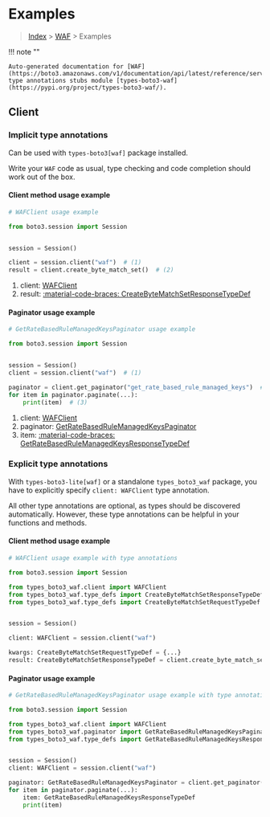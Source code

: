 # Examples

> [Index](../README.md) > [WAF](./README.md) > Examples

!!! note ""

    Auto-generated documentation for [WAF](https://boto3.amazonaws.com/v1/documentation/api/latest/reference/services/waf.html#waf)
    type annotations stubs module [types-boto3-waf](https://pypi.org/project/types-boto3-waf/).

## Client

### Implicit type annotations

Can be used with `types-boto3[waf]` package installed.

Write your `WAF` code as usual,
type checking and code completion should work out of the box.


#### Client method usage example

```python
# WAFClient usage example

from boto3.session import Session


session = Session()

client = session.client("waf")  # (1)
result = client.create_byte_match_set()  # (2)
```

1. client: [WAFClient](./client.md)
2. result: [:material-code-braces: CreateByteMatchSetResponseTypeDef](./type_defs.md#createbytematchsetresponsetypedef)



#### Paginator usage example

```python
# GetRateBasedRuleManagedKeysPaginator usage example

from boto3.session import Session


session = Session()
client = session.client("waf")  # (1)

paginator = client.get_paginator("get_rate_based_rule_managed_keys")  # (2)
for item in paginator.paginate(...):
    print(item)  # (3)
```

1. client: [WAFClient](./client.md)
2. paginator: [GetRateBasedRuleManagedKeysPaginator](./paginators.md#getratebasedrulemanagedkeyspaginator)
3. item: [:material-code-braces: GetRateBasedRuleManagedKeysResponseTypeDef](./type_defs.md#getratebasedrulemanagedkeysresponsetypedef)




### Explicit type annotations

With `types-boto3-lite[waf]`
or a standalone `types_boto3_waf` package, you have to explicitly specify `client: WAFClient` type annotation.

All other type annotations are optional, as types should be discovered automatically.
However, these type annotations can be helpful in your functions and methods.


#### Client method usage example

```python
# WAFClient usage example with type annotations

from boto3.session import Session

from types_boto3_waf.client import WAFClient
from types_boto3_waf.type_defs import CreateByteMatchSetResponseTypeDef
from types_boto3_waf.type_defs import CreateByteMatchSetRequestTypeDef


session = Session()

client: WAFClient = session.client("waf")

kwargs: CreateByteMatchSetRequestTypeDef = {...}
result: CreateByteMatchSetResponseTypeDef = client.create_byte_match_set(**kwargs)
```



#### Paginator usage example

```python
# GetRateBasedRuleManagedKeysPaginator usage example with type annotations

from boto3.session import Session

from types_boto3_waf.client import WAFClient
from types_boto3_waf.paginator import GetRateBasedRuleManagedKeysPaginator
from types_boto3_waf.type_defs import GetRateBasedRuleManagedKeysResponseTypeDef


session = Session()
client: WAFClient = session.client("waf")

paginator: GetRateBasedRuleManagedKeysPaginator = client.get_paginator("get_rate_based_rule_managed_keys")
for item in paginator.paginate(...):
    item: GetRateBasedRuleManagedKeysResponseTypeDef
    print(item)
```




